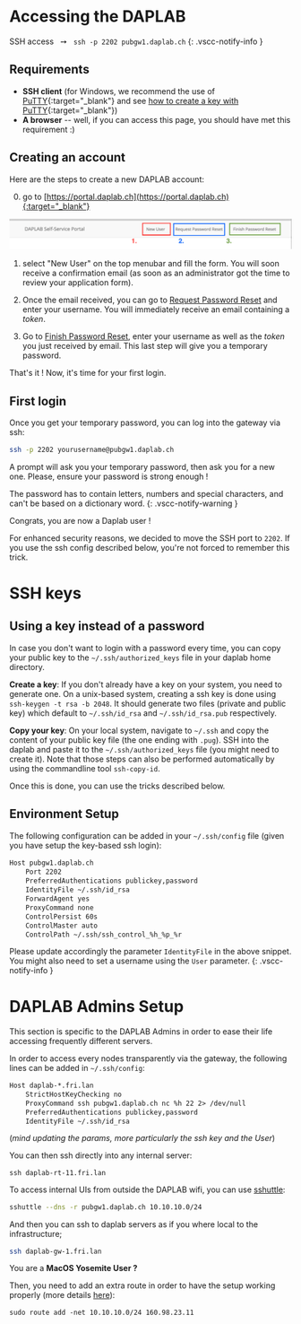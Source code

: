 # Accessing the DAPLAB

<!-- Quicklinks:<br/>
- [Hue interface -- https://hue.daplab.ch](https://hue.daplab.ch)<br/> -->
SSH access &nbsp; ➙ &nbsp; `ssh -p 2202 pubgw1.daplab.ch`
{: .vscc-notify-info }


## Requirements

* **SSH client** (for Windows, we recommend the use of [PuTTY](http://www.chiark.greenend.org.uk/~sgtatham/putty/download.html){:target="_blank"}
  and see [how to create a key with PuTTY](https://www.digitalocean.com/community/tutorials/how-to-use-ssh-keys-with-putty-on-digitalocean-droplets-windows-users){:target="_blank"})
* **A browser** -- well, if you can access this page, you should have met this requirement :)

## Creating an account

Here are the steps to create a new DAPLAB account:

0. go to [https://portal.daplab.ch](https://portal.daplab.ch){:target="_blank"}

![portal menubar](images/new-user.png)

1. select "New User" on the top menubar and fill the form. You will soon receive a confirmation email (as soon as an administrator got the time to review your application form).

2. Once the email received, you can go to <a href="https://portal.daplab.ch/request_reset" target="_blank">Request Password Reset</a> and enter your
  username. You will immediately receive an email containing a _token_.

3. Go to <a href="https://portal.daplab.ch/reset_password" target="_blank">Finish Password Reset</a>, enter your username as well as the _token_ you
  just received by email. This last step will give you a temporary password.

That's it ! Now, it's time for your first login. 

## First login

Once you get your temporary password, you can log into the gateway via ssh:
```bash
ssh -p 2202 yourusername@pubgw1.daplab.ch
```

A prompt will ask you your temporary password, then ask you for a new one. Please, ensure your password is strong enough !

The password has to contain letters, numbers and special characters, and can't be based
on a dictionary word.
{: .vscc-notify-warning }

Congrats, you are now a Daplab user !

For enhanced security reasons, we decided to move the SSH port to `2202`. If you use the ssh config described below, you're not forced to remember this trick.


<!-- You can now access the [Hue interface](https://hue.daplab.ch), and login with the username
and password just set. If you lost your password, you can always
[re-generate the password](https://portal.daplab.ch/request_reset).
{: .vscc-notify-success } -->

# SSH keys

## Using a key instead of a password

In case you don't want to login with a password every time, you can copy your public key to the `~/.ssh/authorized_keys` file in your daplab home directory.

__Create a key__: If you don't already have a key on your system, you need to generate one. On a unix-based system, creating a ssh key is done using `ssh-keygen -t rsa -b 2048`. It should generate two files (private and public key) which default to `~/.ssh/id_rsa` and `~/.ssh/id_rsa.pub` respectively.

__Copy your key__: On your local system, navigate to `~/.ssh` and copy the content of your public key file (the one ending with `.pug`). SSH into the daplab and paste it to the `~/.ssh/authorized_keys` file (you might need to create it). Note that those steps can also be performed automatically by using the commandline tool `ssh-copy-id`.

Once this is done, you can use the tricks described below.

## Environment Setup

The following configuration can be added in your `~/.ssh/config` file (given you have setup the key-based ssh login):

```
Host pubgw1.daplab.ch
    Port 2202
    PreferredAuthentications publickey,password
    IdentityFile ~/.ssh/id_rsa
    ForwardAgent yes
    ProxyCommand none
    ControlPersist 60s
    ControlMaster auto
    ControlPath ~/.ssh/ssh_control_%h_%p_%r
```

Please update accordingly the parameter `IdentityFile` in the above snippet. You might
also need to set a username using the `User` parameter.
{: .vscc-notify-info }


# DAPLAB Admins Setup

This section is specific to the DAPLAB Admins in order to ease their life accessing
frequently different servers.

In order to access every nodes transparently via the gateway, the following lines can be
added in `~/.ssh/config`:

```
Host daplab-*.fri.lan
    StrictHostKeyChecking no
    ProxyCommand ssh pubgw1.daplab.ch nc %h 22 2> /dev/null
    PreferredAuthentications publickey,password
    IdentityFile ~/.ssh/id_rsa
```

(_mind updating the params, more particularly the ssh key and the User_)

You can then ssh directly into any internal server:

```
ssh daplab-rt-11.fri.lan
```

To access internal UIs from outside the DAPLAB wifi, you can use [sshuttle](https://github.com/apenwarr/sshuttle):

```bash
sshuttle --dns -r pubgw1.daplab.ch 10.10.10.0/24
```

And then you can ssh to daplab servers as if you where local to the infrastructure;

```bash
ssh daplab-gw-1.fri.lan
```

You are a **MacOS Yosemite User ?**

Then, you need to add an extra route in order to have the setup working properly (more details
[here](http://www.evoila.de/openstack-opensource/running-a-poors-man-vpn-on-yosemite-with-sshuttle-and-ssh/?lang=en)):

```
sudo route add -net 10.10.10.0/24 160.98.23.11
```

